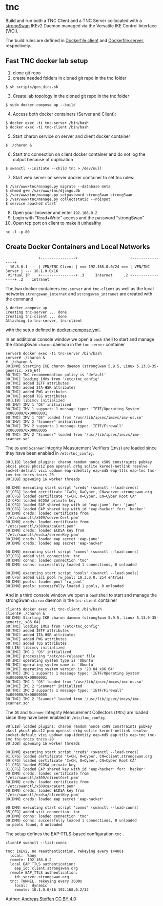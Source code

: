 # tnc

Build and run both a TNC Client and a TNC Server collocated with a [strongSwan][STRONGSWAN]
IKEv2 Daemon managed via the Versatile IKE Control Interface (VICI).

[STRONGSWAN]: https://www.strongswan.org

The build rules are defined in [Dockerfile.client](Dockerfile.client) and
[Dockerfile.server](Dockerfile.server), respectively.

## Fast TNC docker lab setup
1. clone git repo
2. create needed folders in cloned git repo in the tnc folder
```
$ sh scripts/gen_dirs.sh
```
3. Create lab topology in the cloned git repo in the tnc folder
```
$ sudo docker-compose up --build
```
4. Access both docker containers (Server and Client):
```
$ docker exec -ti tnc-server /bin/bash
$ docker exec -ti tnc-client /bin/bash
```
5. Start charon service on server and client docker container
```
$ ./charon &
```
6. Start tnc connection on client docker container and do not log the output because of duplication
```
$ swanctl --initiate --child tnc > /dev/null
```
7. Start web server on server docker container to set tnc rules:
```
$ /var/www/tnc/manage.py migrate --database meta
$ chmod g+w /var/www/tnc/django.db
$ /var/www/tnc/manage.py setpassword strongSwan strongSwan
$ /var/www/tnc/manage.py collectstatic --noinput
$ service apache2 start
```
8. Open your browser and enter `192.168.0.2`
9. Login with "Read+Write" access and the password "strongSwan"
10. Open tcp port on client to make it unhealthy
```
nc -l -p 80
```

## Create Docker Containers and Local Networks


```
               +----------------+                        +----------------+
  10.3.0.1 --- | VPN/TNC Client | === 192.168.0.0/24 === | VPN/TNC Server | --- 10.1.0.0/16
 Virtual IP    +----------------+ .3     Internet     .2 +----------------+ .2    Intranet
```
The two docker containers `tnc-server` and  `tnc-client` as well as the local networks
`strongswan_internet` and `strongswan_intranet` are created with the command
```console
$ docker-compose up
Creating tnc-server ... done
Creating tnc-client ... done
Attaching to tnc-server, tnc-client

```
with the setup defined in [docker-compose.yml](docker-compose.yml).

In an additional console window we open a `bash` shell to start and manage the strongSwan `charon` daemon in the `tnc-server` container
```console
server$ docker exec -ti tnc-server /bin/bash
server# ./charon &
# ./charon &
00[DMN] Starting IKE charon daemon (strongSwan 5.9.5, Linux 5.13.0-35-generic, x86_64)
00[TNC] TNC recommendation policy is 'default'
00[TNC] loading IMVs from '/etc/tnc_config'
00[TNC] added IETF attributes
00[TNC] added ITA-HSR attributes
00[TNC] added PWG attributes
00[TNC] added TCG attributes
00[LIB] libimcv initialized
00[IMV] IMV 1 "OS" initialized
00[TNC] IMV 1 supports 1 message type: 'IETF/Operating System' 0x000000/0x00000001
00[TNC] IMV 1 "OS" loaded from '/usr/lib/ipsec/imcvs/imv-os.so'
00[IMV] IMV 2 "Scanner" initialized
00[TNC] IMV 2 supports 1 message type: 'IETF/Firewall' 0x000000/0x00000005
00[TNC] IMV 2 "Scanner" loaded from '/usr/lib/ipsec/imcvs/imv-scanner.so'
```
The `OS` and `Scanner` Integrity Measurement Verifiers (`IMVs`) are loaded since
they have been enabled in `/etc/tnc_config`.
```console
00[LIB] loaded plugins: charon random nonce x509 constraints pubkey pkcs1 pkcs8 pkcs12 pem openssl drbg sqlite kernel-netlink resolve socket-default vici updown eap-identity eap-md5 eap-ttls eap-tnc tnc-imv tnc-tnccs tnccs-20
00[JOB] spawning 16 worker threads

00[DMN] executing start script 'creds' (swanctl --load-creds)
01[CFG] loaded certificate 'C=CH, O=Cyber, CN=server.strongswan.org'
08[CFG] loaded certificate 'C=CH, O=Cyber, CN=Cyber Root CA'
12[CFG] loaded ECDSA private key
16[CFG] loaded EAP shared key with id 'eap-jane' for: 'jane'
09[CFG] loaded EAP shared key with id 'eap-hacker' for: 'hacker'
00[DMN] creds: loaded certificate from '/etc/swanctl/x509/serverCert.pem'
00[DMN] creds: loaded certificate from '/etc/swanctl/x509ca/caCert.pem'
00[DMN] creds: loaded ECDSA key from '/etc/swanctl/ecdsa/serverKey.pem'
00[DMN] creds: loaded eap secret 'eap-jane'
00[DMN] creds: loaded eap secret 'eap-hacker'

00[DMN] executing start script 'conns' (swanctl --load-conns)
07[CFG] added vici connection: tnc
00[DMN] conns: loaded connection 'tnc'
00[DMN] conns: successfully loaded 1 connections, 0 unloaded

00[DMN] executing start script 'pools' (swanctl --load-pools)
08[CFG] added vici pool rw_pool: 10.3.0.0, 254 entries
00[DMN] pools: loaded pool 'rw_pool'
00[DMN] pools: successfully loaded 1 pools, 0 unloaded
```
And in a third console window we open a `bash`shell to start and manage the strongSwan `charon` daemon in the `tnc-client` container
```console
client$ docker exec -ti tnc-client /bin/bash
client# ./charon &
00[DMN] Starting IKE charon daemon (strongSwan 5.9.5, Linux 5.13.0-35-generic, x86_64)
00[TNC] loading IMCs from '/etc/tnc_config'
00[TNC] added IETF attributes
00[TNC] added ITA-HSR attributes
00[TNC] added PWG attributes
00[TNC] added TCG attributes
00[LIB] libimcv initialized
00[IMC] IMC 1 "OS" initialized
00[IMC] processing "/etc/os-release" file
00[IMC] operating system type is 'Ubuntu'
00[IMC] operating system name is 'Ubuntu'
00[IMC] operating system version is '20.04 x86_64'
00[TNC] IMC 1 supports 1 message type: 'IETF/Operating System' 0x000000/0x00000001
00[TNC] IMC 1 "OS" loaded from '/usr/lib/ipsec/imcvs/imc-os.so'
00[IMC] IMC 2 "Scanner" initialized
00[TNC] IMC 2 supports 1 message type: 'IETF/Firewall' 0x000000/0x00000005
00[TNC] IMC 2 "Scanner" loaded from '/usr/lib/ipsec/imcvs/imc-scanner.so'
```
The `OS` and `Scanner` Integrity Measurement Collectors (`IMCs`) are loaded since
they have been enabled in `/etc/tnc_config`.
```console
00[LIB] loaded plugins: charon random nonce x509 constraints pubkey pkcs1 pkcs8 pkcs12 pem openssl drbg sqlite kernel-netlink resolve socket-default vici updown eap-identity eap-md5 eap-ttls eap-tnc tnc-imc tnc-tnccs tnccs-20
00[JOB] spawning 16 worker threads

00[DMN] executing start script 'creds' (swanctl --load-creds)
01[CFG] loaded certificate 'C=CH, O=Cyber, CN=client.strongswan.org'
09[CFG] loaded certificate 'C=CH, O=Cyber, CN=Cyber Root CA'
11[CFG] loaded ECDSA private key
01[CFG] loaded EAP shared key with id 'eap-hacker' for: 'hacker'
00[DMN] creds: loaded certificate from '/etc/swanctl/x509/clientCert.pem'
00[DMN] creds: loaded certificate from '/etc/swanctl/x509ca/caCert.pem'
00[DMN] creds: loaded ECDSA key from '/etc/swanctl/ecdsa/clientKey.pem'
00[DMN] creds: loaded eap secret 'eap-hacker'

00[DMN] executing start script 'conns' (swanctl --load-conns)
05[CFG] added vici connection: tnc
00[DMN] conns: loaded connection 'tnc'
00[DMN] conns: successfully loaded 1 connections, 0 unloaded
no pools found, 0 unloaded
```
The setup defines the EAP-TTLS-based configuration `tnc` .
```console
client# swanctl --list-conns
```
```console
tnc: IKEv2, no reauthentication, rekeying every 14400s
  local:  %any
  remote: 192.168.0.2
  local EAP_TTLS authentication:
    eap_id: client.strongswan.org
  remote EAP_TTLS authentication:
    id: server.strongswan.org
  tnc: TUNNEL, rekeying every 3600s
    local:  dynamic
    remote: 10.1.0.0/16 192.168.0.2/32

```

Author:  [Andreas Steffen][AS] [CC BY 4.0][CC]

[AS]: mailto:andreas.steffen@strongsec.net
[CC]: http://creativecommons.org/licenses/by/4.0/

